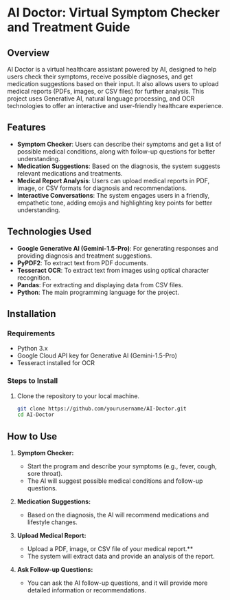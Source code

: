 # AI Doctor: Virtual Symptom Checker and Treatment Guide

## Overview
AI Doctor is a virtual healthcare assistant powered by AI, designed to help users check their symptoms, receive possible diagnoses, and get medication suggestions based on their input. It also allows users to upload medical reports (PDFs, images, or CSV files) for further analysis. This project uses Generative AI, natural language processing, and OCR technologies to offer an interactive and user-friendly healthcare experience.

## Features
- **Symptom Checker**: Users can describe their symptoms and get a list of possible medical conditions, along with follow-up questions for better understanding.
- **Medication Suggestions**: Based on the diagnosis, the system suggests relevant medications and treatments.
- **Medical Report Analysis**: Users can upload medical reports in PDF, image, or CSV formats for diagnosis and recommendations.
- **Interactive Conversations**: The system engages users in a friendly, empathetic tone, adding emojis and highlighting key points for better understanding.

## Technologies Used
- **Google Generative AI (Gemini-1.5-Pro)**: For generating responses and providing diagnosis and treatment suggestions.
- **PyPDF2**: To extract text from PDF documents.
- **Tesseract OCR**: To extract text from images using optical character recognition.
- **Pandas**: For extracting and displaying data from CSV files.
- **Python**: The main programming language for the project.

## Installation

### Requirements
- Python 3.x
- Google Cloud API key for Generative AI (Gemini-1.5-Pro)
- Tesseract installed for OCR

### Steps to Install
1. Clone the repository to your local machine.

   ```bash
   git clone https://github.com/yourusername/AI-Doctor.git
   cd AI-Doctor

## How to Use
1. **Symptom Checker:**
    * Start the program and describe your symptoms (e.g., fever, cough, sore throat).
    * The AI will suggest possible medical conditions and follow-up questions.

2. **Medication Suggestions:**
    * Based on the diagnosis, the AI will recommend medications and lifestyle changes.

3. **Upload Medical Report:**
    * Upload a PDF, image, or CSV file of your medical report.**
    * The system will extract data and provide an analysis of the report.

4. **Ask Follow-up Questions:**
    * You can ask the AI follow-up questions, and it will provide more detailed information or recommendations.
